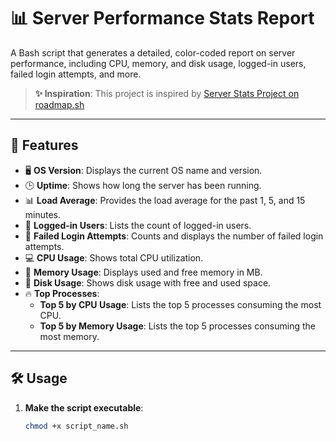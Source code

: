 # 📊 Server Performance Stats Report

A Bash script that generates a detailed, color-coded report on server performance, including CPU, memory, and disk usage, logged-in users, failed login attempts, and more.

> **✨ Inspiration**: This project is inspired by [Server Stats Project on roadmap.sh](https://roadmap.sh/projects/server-stats)

---

## 🚀 Features

- 🖥️ **OS Version**: Displays the current OS name and version.
- 🕒 **Uptime**: Shows how long the server has been running.
- 📊 **Load Average**: Provides the load average for the past 1, 5, and 15 minutes.
- 👥 **Logged-in Users**: Lists the count of logged-in users.
- 🔐 **Failed Login Attempts**: Counts and displays the number of failed login attempts.
- 💻 **CPU Usage**: Shows total CPU utilization.
- 🧠 **Memory Usage**: Displays used and free memory in MB.
- 💾 **Disk Usage**: Shows disk usage with free and used space.
- 🔥 **Top Processes**:
  - **Top 5 by CPU Usage**: Lists the top 5 processes consuming the most CPU.
  - **Top 5 by Memory Usage**: Lists the top 5 processes consuming the most memory.

---

## 🛠️ Usage

1. **Make the script executable**:  
   ```bash
   chmod +x script_name.sh
